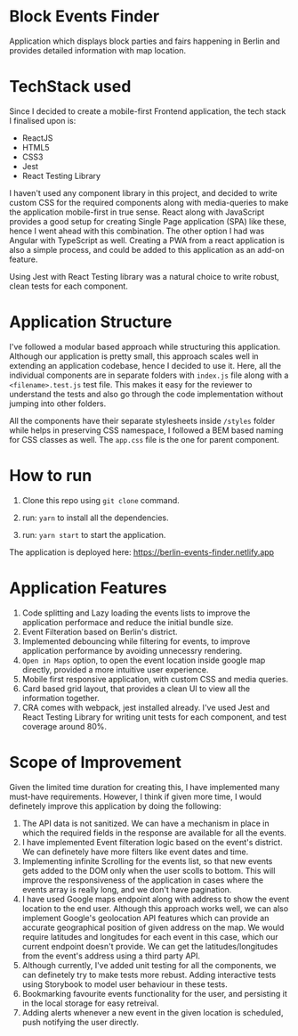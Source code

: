 # Block Events Finder

Application which displays block parties and fairs happening in Berlin and provides detailed information with map location.

# TechStack used

Since I decided to create a mobile-first Frontend application, the tech stack I finalised upon is:

- ReactJS
- HTML5
- CSS3
- Jest
- React Testing Library

I haven't used any component library in this project, and decided to write custom CSS for the required components along with media-queries to make the application mobile-first in true sense. React along with JavaScript provides a good setup for creating Single Page application (SPA) like these, hence I went ahead with this combination. The other option I had was Angular with TypeScript as well. Creating a PWA from a react application is also a simple process, and could be added to this application as an add-on feature.

Using Jest with React Testing library was a natural choice to write robust, clean tests for each component.

# Application Structure

I've followed a modular based approach while structuring this application. Although our application is pretty small, this approach scales well in extending an application codebase, hence I decided to use it. Here, all the individual components are in separate folders with `index.js` file along with a `<filename>.test.js` test file. This makes it easy for the reviewer to understand the tests and also go through the code implementation without jumping into other folders.

All the components have their separate stylesheets inside `/styles` folder while helps in preserving CSS namespace, I followed a BEM based naming for CSS classes as well. The `app.css` file is the one for parent component.


# How to run

1. Clone this repo using `git clone` command.
  
2. run: `yarn` to install all the dependencies.
  
3. run: `yarn start` to start the application.
  
The application is deployed here: https://berlin-events-finder.netlify.app  

# Application Features

1. Code splitting and Lazy loading the events lists to improve the application performace and reduce the initial bundle size.
2. Event Filteration based on Berlin's district.
3. Implemented debouncing while filtering for events, to improve application performance by avoiding unnecessry rendering.
4. `Open in Maps` option, to open the event location inside google map directly, provided a more intuitive user experience.
5. Mobile first responsive application, with custom CSS and media queries.
6. Card based grid layout, that provides a clean UI to view all the information together.
7. CRA comes with webpack, jest installed already. I've used Jest and React Testing Library for writing unit tests for each component, and test coverage around 80%.

# Scope of Improvement

Given the limited time duration for creating this, I have implemented many must-have requirements. However, I think if given more time, I would definetely improve this application by doing the following:

1. The API data is not sanitized. We can have a mechanism in place in which the required fields in the response are available for all the events.
2. I have implemented Event filteration logic based on the event's district. We can definetely have more filters like event dates and time.
3. Implementing infinite Scrolling for the events list, so that new events gets added to the DOM only when the user scolls to bottom. This will improve the responsiveness of the application in cases where the events array is really long, and we don't have pagination.
4. I have used Google maps endpoint along with address to show the event location to the end user. Although this approach works well, we can also implement Google's geolocation API features which can provide an accurate geographical position of given address on the map. We would require latitudes and longitudes for each event in this case, which our current endpoint doesn't provide. We can get the latitudes/longitudes from the event's address using a third party API.
5. Although currently, I've added unit testing for all the components, we can definetely try to make tests more rebust. Adding interactive tests using Storybook to model user behaviour in these tests.
6. Bookmarking favourite events functionality for the user, and persisting it in the local storage for easy retreival.
7. Adding alerts whenever a new event in the given location is scheduled, push notifying the user directly.
